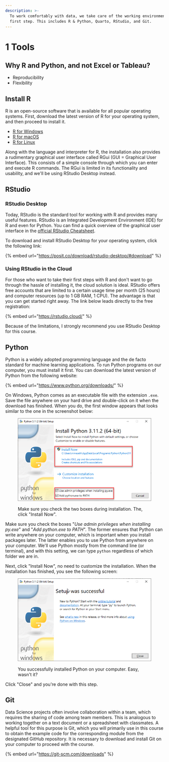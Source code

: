 ```yaml
---
description: >-
  To work comfortably with data, we take care of the working environment in the
  first step. This includes R & Python, Quarto, RStudio, and Git.
---
```


# 1 Tools

## Why R and Python, and not Excel or Tableau?

* Reproducibility
* Flexibility

## Install R

R is an open-source software that is available for all popular operating systems. First, download the latest version of R for your operating system, and then proceed to install it.

* [R for Windows](https://cran.r-project.org/bin/windows/base/)
* [R for macOS](https://cran.r-project.org/bin/macosx/)
* [R for Linux](https://cran.r-project.org/bin/linux/)

Along with the language and interpreter for R, the installation also provides a rudimentary graphical user interface called RGui (GUI = Graphical User Interface). This consists of a simple console through which you can enter and execute R commands. The RGui is limited in its functionality and usability, and we'll be using RStudio Desktop instead.&#x20;

## RStudio

### RStudio Desktop

Today, RStudio is the standard tool for working with R and provides many useful features. RStudio is an Integrated Development Environment (IDE) for R and even for Python. You can find a quick overview of the graphical user interface in the [official RStudio Cheatsheet](https://posit.co/wp-content/uploads/2022/10/rstudio-ide-1.pdf).

To download and install RStudio Desktop for your operating system, click the following link:

{% embed url="https://posit.co/download/rstudio-desktop/#download" %}

### Using RStudio in the Cloud

For those who want to take their first steps with R and don't want to go through the hassle of installing it, the cloud solution is ideal. RStudio offers free accounts that are limited to a certain usage time per month (25 hours) and computer resources (up to 1 GB RAM, 1 CPU). The advantage is that you can get started right away. The link below leads directly to the free registration:

{% embed url="https://rstudio.cloud/" %}

Because of the limitations, I strongly recommend you use RStudio Desktop for this course.

## Python

Python is a widely adopted programming language and the de facto standard for machine learning applications. To run Python programs on our computer, you must install it first. You can download the latest version of Python from the following website:

{% embed url="https://www.python.org/downloads/" %}

On Windows, Python comes as an executable file with the extension `.exe`. Save the file anywhere on your hard drive and double-click on it when the download has finished. When you do, the first window appears that looks similar to the one in the screenshot below:

<figure><img src="../.gitbook/assets/image (56).png" alt=""><figcaption><p>Make sure you check the two boxes during installation. The, click "Install Now".</p></figcaption></figure>

Make sure you check the boxes "_Use admin privileges when installing py.exe_" and "_Add python.exe to PATH_". The former ensures that Python can write anywhere on your computer, which is important when you install packages later. The latter enables you to use Python from anywhere on your computer. We'll use Python mostly from the command line (or terminal), and with this setting, we can type `python` regardless of which folder we are in.

Next, click "Install Now", no need to customize the installation. When the installation has finished, you see the following screen:

<figure><img src="../.gitbook/assets/image (57).png" alt=""><figcaption><p>You successfully installed Python on your computer. Easy, wasn't it?</p></figcaption></figure>

Click "Close" and you're done with this step.

## Git

Data Science projects often involve collaboration within a team, which requires the sharing of code among team members. This is analogous to working together on a text document or a spreadsheet with classmates. A helpful tool for this purpose is Git, which you will primarily use in this course to obtain the example code for the corresponding module from the designated GitHub repository. It is necessary to download and install Git on your computer to proceed with the course.

{% embed url="https://git-scm.com/downloads" %}
